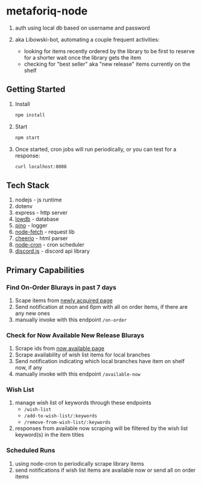 # metaforiq-node

1. auth using local db based on username and password

1. aka Libowski-bot, automating a couple frequent activities:

    * looking for items recently ordered by the library to be first to reserve for a shorter wait once the library gets the item
    * checking for "best seller" aka "new release" items currently on the shelf

## Getting Started

1. Install

    ```bash
    npm install
    ```

1. Start

    ```bash
    npm start
    ```

1. Once started, cron jobs will run periodically, or you can test for a response:

    ```bash
    curl localhost:8008
    ```

## Tech Stack

1. nodejs - js runtime
1. dotenv
1. express - http server
1. [lowdb](https://github.com/typicode/lowdb) - database
1. [pino](https://github.com/pinojs/pino) - logger
1. [node-fetch](https://github.com/node-fetch/node-fetch/tree/2.x#readme) - request lib
1. [cheerio](https://github.com/cheeriojs/cheerio) - html parser
1. [node-cron](https://github.com/node-cron/node-cron) - cron scheduler
1. [discord.js](https://github.com/discordjs/discord.js) - discord api library

## Primary Capabilities

### Find On-Order Blurays in past 7 days

1. Scape items from [newly acquired page](https://wccls.bibliocommons.com/v2/search?query=nw%3A%5B0%20TO%20180%5D&searchType=bl&sort=NEWLY_ACQUIRED&suppress=true&title_key=all_newly_acquired&f_FORMAT=BLURAY&f_ON_ORDER=true&f_NEWLY_ACQUIRED=PAST_7_DAYS)
1. Send notification at noon and 6pm with all on order items, if there are any new ones
1. manually invoke with this endpoint `/on-order`

### Check for Now Available New Release Blurays

1. Scrape ids from [now available page](https://wccls.bibliocommons.com/v2/search?custom_edit=false&query=anywhere%3A(%5B0%20TO%20180%5D)%20%20%20avlocation%3A%22Beaverton%20Murray%20Scholls%22%20formatcode%3A(BLURAY%20)&searchType=bl&suppress=true&f_STATUS=39&f_NEWLY_ACQUIRED=PAST_180_DAYS)
1. Scrape availability of wish list items for local branches
1. Send notification indicating which local branches have item on shelf now, if any
1. manually invoke with this endpoint `/available-now`

### Wish List

1. manage wish list of keywords through these endpoints
    * `/wish-list`
    * `/add-to-wish-list/:keywords`
    * `/remove-from-wish-list/:keywords`
1. responses from available now scraping will be filtered by the wish list keyword(s) in the item titles

### Scheduled Runs

1. using node-cron to periodically scrape library items
1. send notifications if wish list items are available now or send all on order items
